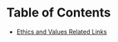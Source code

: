 # Table of Contents

- [Ethics and Values Related Links](/governance/ethics/ethics-and-values-related.md)
